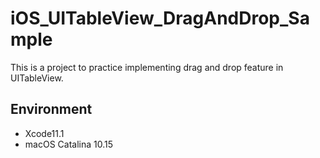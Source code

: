 # iOS_UITableView_DragAndDrop_Sample
This is a project to practice implementing drag and drop feature in UITableView.

## Environment
- Xcode11.1
- macOS Catalina 10.15
